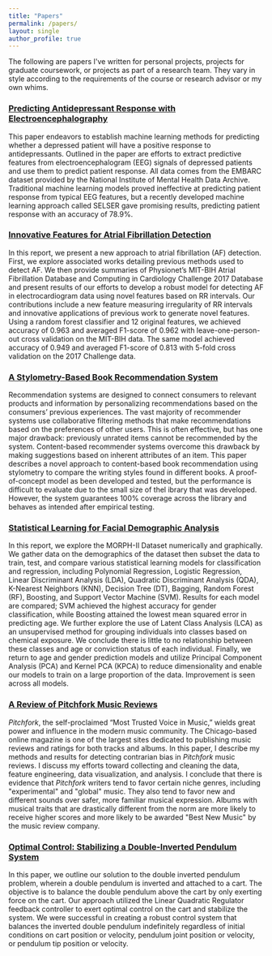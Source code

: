 ```yaml
---
title: "Papers"
permalink: /papers/
layout: single
author_profile: true
---
```


The following are papers I've written for personal projects, projects for graduate coursework, or projects as part of a research team. They vary in style according to the requirements of the course or research advisor or my own whims. 

### [Predicting Antidepressant Response with Electroencephalography](https://drewjohnston13.github.io/Predicting%20Antidepressant%20Response%20with%20Electroencephalography.pdf)
This paper endeavors to establish machine learning methods for predicting whether a
depressed patient will have a positive response to antidepressants. Outlined in the paper are efforts
to extract predictive features from electroencephalogram (EEG) signals of depressed patients and
use them to predict patient response. All data comes from the EMBARC dataset provided by the
National Institute of Mental Health Data Archive. Traditional machine learning models proved ineffective at predicting patient response from typical EEG features, but a recently developed machine
learning approach called SELSER gave promising results, predicting patient response with an accuracy of 78.9%.

### [Innovative Features for Atrial Fibrillation Detection](https://drewjohnston13.github.io/atrial_fibrillation.pdf)
In this report, we present a new approach to atrial fibrillation (AF) detection. First, we
explore associated works detailing previous methods used to detect AF. We then provide summaries
of Physionet’s MIT-BIH Atrial Fibrillation Database and Computing in Cardiology Challenge 2017
Database and present results of our efforts to develop a robust model for detecting AF in electrocardiogram data using novel features based on RR intervals. Our contributions include a new feature
measuring irregularity of RR intervals and innovative applications of previous work to generate
novel features. Using a random forest classifier and 12 original features, we achieved accuracy of
0.963 and averaged F1-score of 0.962 with leave-one-person-out cross validation on the MIT-BIH
data. The same model achieved accuracy of 0.949 and averaged F1-score of 0.813 with 5-fold cross
validation on the 2017 Challenge data.

### [A Stylometry-Based Book Recommendation System](https://drewjohnston13.github.io/book_recommender.pdf)
Recommendation systems are designed to connect consumers
to relevant products and information by personalizing recommendations
based on the consumers’ previous experiences. The vast majority of recommender systems use collaborative filtering methods that make recommendations based on the preferences of other users. This is often effective,
but has one major drawback: previously unrated items cannot be recommended by the system. Content-based recommender systems overcome this drawback by making suggestions based on inherent attributes of an
item. This paper describes a novel approach to content-based book recommendation using stylometry to compare the writing styles found in different books. A proof-of-concept model as been developed and tested, but the performance is difficult to evaluate due to the small size of thel ibrary that was developed. However, the system guarantees 100% coverage across the library and behaves as intended after empirical testing.

### [Statistical Learning for Facial Demographic Analysis](https://drewjohnston13.github.io/morphIIpaper.pdf)
In this report, we explore the MORPH-II Dataset numerically and graphically. We
gather data on the demographics of the dataset then subset the data to train, test, and compare
various statistical learning models for classification and regression, including Polynomial Regression, Logistic Regression, Linear Discriminant Analysis (LDA), Quadratic Discriminant Analysis
(QDA), K-Nearest Neighbors (KNN), Decision Tree (DT), Bagging, Random Forest (RF), Boosting, and Support Vector Machine (SVM). Results for each model are compared; SVM achieved the
highest accuracy for gender classification, while Boosting attained the lowest mean squared error in
predicting age.
We further explore the use of Latent Class Analysis (LCA) as an unsupervised method for grouping individuals into classes based on chemical exposure. We conclude there is little to no relationship
between these classes and age or conviction status of each individual.
Finally, we return to age and gender prediction models and utilize Principal Component Analysis
(PCA) and Kernel PCA (KPCA) to reduce dimensionality and enable our models to train on a large
proportion of the data. Improvement is seen across all models.

### [A Review of Pitchfork Music Reviews](https://drewjohnston13.github.io/A%20Review%20of%20Pitchfork%20Music%20Reviews.pdf)
_Pitchfork_, the self-proclaimed “Most Trusted Voice in Music,” wields great power and influence in the modern music community. The Chicago-based online magazine is one of the largest sites dedicated to publishing music reviews and ratings for both tracks and albums. In this paper, I describe my methods and results for detecting contrarian bias in _Pitchfork_ music reviews. I discuss my efforts toward collecting and cleaning the data, feature engineering, data visualization, and analysis. I conclude that there is evidence that _Pitchfork_ writers tend to favor certain niche genres, including "experimental" and "global" music. They also tend to favor new and different sounds over safer, more familiar musical expression. Albums with musical traits that are drastically different from the norm are more likely to receive higher scores and more likely to be awarded "Best New Music" by the music review company. 

### [Optimal Control: Stabilizing a Double-Inverted Pendulum System](https://drewjohnston13.github.io/optimal_control.pdf)
In this paper, we outline our solution to the double inverted pendulum problem, wherein a double
pendulum is inverted and attached to a cart. The objective is to balance the double pendulum above the
cart by only exerting force on the cart. Our approach utilized the Linear Quadratic Regulator feedback
controller to exert optimal control on the cart and stabilize the system. We were successful in creating
a robust control system that balances the inverted double pendulum indefinitely regardless of initial
conditions on cart position or velocity, pendulum joint position or velocity, or pendulum tip position or
velocity.
